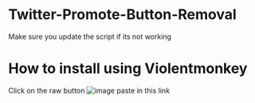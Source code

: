 # Twitter-Promote-Button-Removal
Make sure you update the script if its not working
# How to install using Violentmonkey
Click on the raw button
![image](https://user-images.githubusercontent.com/121650332/219095394-bd0c5c07-f153-4c8c-9fb2-76b79c981080.png)
paste in this link
